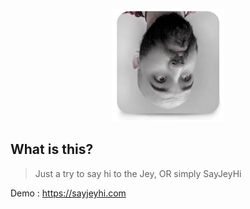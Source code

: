 <p align="center">
    <img src="./6254009.png" width="180" alt="SayJeyHi himself" />
</p>

## What is this?

> Just a try to say hi to the Jey, OR simply SayJeyHi

Demo : https://sayjeyhi.com
